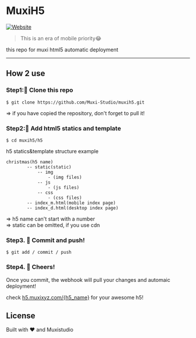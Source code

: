 # MuxiH5

[![Website](https://img.shields.io/website-up-down-green-red/http/shields.io.svg)](http://h5.muxixyz.com)

> This is an era of mobile priority😂

this repo for muxi html5 automatic deployment
<hr/>

## How 2 use
### Step1:📝 Clone this repo

    $ git clone https://github.com/Muxi-Studio/muxih5.git

=> if you have copied the repository, don't forget to pull it!

### Step2:📱 Add html5 statics and template

    $ cd muxih5/h5

h5 statics&template structure example

    christmas(h5 name)
            -- static(static)
                -- img
                    - (img files)
                -- js
                    - (js files)
                -- css
                    - (css files)
            -- index_m.html(mobile index page)
            -- index_d.html(desktop index page)


=> h5 name can't start with a number <br/>
=> static can be omitted, if you use cdn

### Step3. 🐙 Commit and push!

    $ git add / commit / push

### Step4. 🍺 Cheers!

Once you commit, the webhook will pull your changes and automaic deployment!  <br/>

check [h5.muxixyz.com/{h5_name}]() for your awesome h5!

## License

Built with ❤️  and Muxistudio

